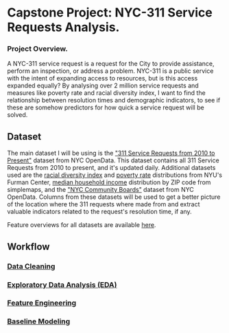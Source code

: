 # Capstone Project: NYC-311 Service Requests Analysis.

### Project Overview.
A NYC-311 service request is a request for the City to provide assistance, perform an inspection, or address a problem. NYC-311 is a public service with the intent of expanding access to resources, but is this access expanded equally? By analysing over 2 million service requests and measures like poverty rate and racial diversity index, I want to find the relationship between resolution times and demographic indicators, to see if these are somehow predictors for how quick a service request will be solved.

## Dataset
The main dataset I will be using is the ["311 Service Requests from 2010 to Present"](https://data.cityofnewyork.us/Social-Services/311-Service-Requests-from-2010-to-Present/erm2-nwe9/about_data) dataset from NYC OpenData. This dataset contains all 311 Service Requests from 2010 to present, and it's updated daily. Additional datasets used are the [racial diversity index](https://app.coredata.nyc/?mlb=false&ntii=pop_race_div_idx&ntr=Sub-Borough%20Area&mz=14&vtl=https%3A%2F%2Fthefurmancenter.carto.com%2Fu%2Fnyufc%2Fapi%2Fv2%2Fviz%2F98d1f16e-95fd-4e52-a2b1-b7abaf634828%2Fviz.json&mln=true&mlp=false&mlat=40.729123&nty=2021&mb=roadmap&pf=%7B%22subsidies%22%3Atrue%7D&md=table&mlv=false&mlng=-73.992714&btl=Borough&atp=neighborhoods) and [poverty rate](https://app.coredata.nyc/?mlb=false&ntii=pop_pov_pct&ntr=Sub-Borough%20Area&mz=14&vtl=https%3A%2F%2Fthefurmancenter.carto.com%2Fu%2Fnyufc%2Fapi%2Fv2%2Fviz%2F98d1f16e-95fd-4e52-a2b1-b7abaf634828%2Fviz.json&mln=true&mlp=false&mlat=40.729123&nty=2021&mb=roadmap&pf=%7B%22subsidies%22%3Atrue%7D&md=table&mlv=false&mlng=-73.992714&btl=Borough&atp=neighborhoods) distributions from NYU's Furman Center, [median household income](https://simplemaps.com/city/new-york/zips/income-household-median) distribution by ZIP code from simplemaps, and the ["NYC Community Boards"](https://data.cityofnewyork.us/City-Government/NYC-Community-Boards/ruf7-3wgc/about_data) dataset from NYC OpenData. Columns from these datasets will be used to get a better picture of the location where the 311 requests where made from and extract valuable indicators related to the request's resolution time, if any. 

Feature overviews for all datasets are available [here](https://github.com/heriberto00/NYC-311-Service-Requests-Analysis/tree/main/data).

## Workflow

### [Data Cleaning]()

### [Exploratory Data Analysis (EDA)]()

### [Feature Engineering]()

### [Baseline Modeling]()

